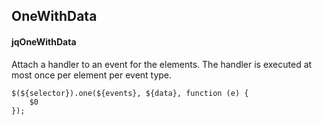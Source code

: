 ## OneWithData
#### jqOneWithData
Attach a handler to an event for the elements. The handler is executed at most once per element per event type.
```
$(${selector}).one(${events}, ${data}, function (e) {
	$0
});
```